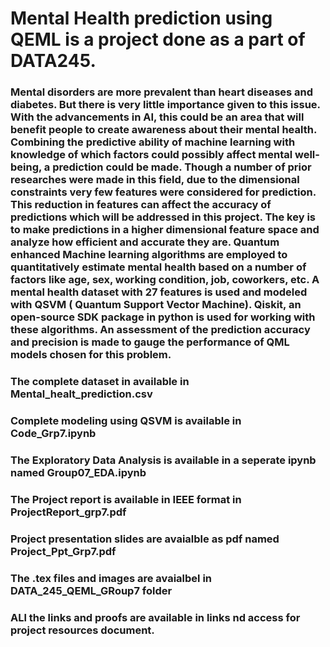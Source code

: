 # Mental Health prediction using QEML is a project done as a part of DATA245.
### Mental disorders are more prevalent than heart diseases and diabetes. But there is very little importance given to this issue. With the advancements in AI, this could be an area that will benefit people to create awareness about their mental health. Combining the predictive ability of machine learning with knowledge of which factors could possibly affect mental well-being, a prediction could be made. Though a number of prior researches were made in this field, due to the dimensional constraints very few features were considered for prediction. This reduction in features can affect the accuracy of predictions which will be addressed in this project. The key is to make predictions in a higher dimensional feature space and analyze how efficient and accurate they are. Quantum enhanced Machine learning algorithms are employed to quantitatively estimate mental health based on a number of factors like age, sex, working condition, job, coworkers, etc. A mental health dataset with 27 features is used and modeled with QSVM ( Quantum Support Vector Machine). Qiskit, an open-source SDK package in python is used for working with these algorithms. An assessment of the prediction accuracy and precision is made to gauge the performance of QML models chosen for this problem.

### The complete dataset in available in Mental_healt_prediction.csv

### Complete modeling using QSVM is available in Code_Grp7.ipynb

### The Exploratory Data Analysis is available in a seperate ipynb named Group07_EDA.ipynb

### The Project report is available in IEEE format in ProjectReport_grp7.pdf

### Project presentation slides are avaialble as pdf named Project_Ppt_Grp7.pdf

### The .tex files and images are avaialbel in DATA_245_QEML_GRoup7 folder

### ALl the links and proofs are available in links nd access for project resources document.
